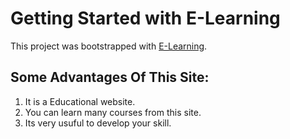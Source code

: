 # Getting Started with E-Learning

This project was bootstrapped with [E-Learning](https://infallible-albattani-e9690f.netlify.app).

## Some Advantages Of This Site:

1. It is a Educational website.
2. You can learn many courses from this site.
3. Its very usuful to develop your skill.

